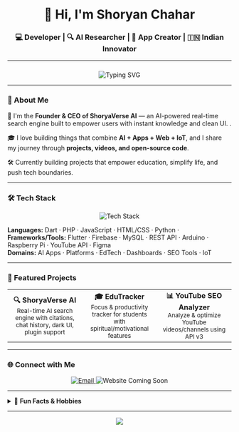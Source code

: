 <!-- Shoryan1's GitHub Profile README -->

<h1 align="center">👋 Hi, I'm Shoryan Chahar</h1>
<h3 align="center">💻 Developer | 🔍 AI Researcher | 📲 App Creator | 🇮🇳 Indian Innovator</h3>



---

###


<p align="center">
  <img src="https://readme-typing-svg.demolab.com?font=Fira+Code&weight=600&size=24&pause=1000&color=00FFC2&center=true&vCenter=true&width=550&lines=Empowering+Bharat+through+Innovation;Building+AI+%2B+IoT+for+Everyone;Always+Learning+by+Doing+%F0%9F%92%AA" alt="Typing SVG" />
</p>



---

### 🧠 About Me

🚀 I'm the **Founder & CEO of ShoryaVerse AI** — an AI-powered real-time search engine built to empower users with instant knowledge and clean UI.
.

🎓 I love building things that combine **AI + Apps + Web + IoT**, and I share my journey through **projects, videos, and open-source code**.

🛠️ Currently building projects that empower education, simplify life, and push tech boundaries.


---

### 🛠️ Tech Stack

<p align="center">
  <img src="https://skillicons.dev/icons?i=dart,php,js,html,css,python,cpp,flutter,firebase,mysql,figma,arduino,raspberrypi" alt="Tech Stack" />
</p>

**Languages:** Dart · PHP · JavaScript · HTML/CSS · Python · 
**Frameworks/Tools:** Flutter · Firebase · MySQL · REST API · Arduino · Raspberry Pi · YouTube API · Figma  
**Domains:** AI Apps · Platforms · EdTech · Dashboards · SEO Tools · IoT

---

### 🚀 Featured Projects

<table>
  <tr>
    <td align="center" width="33%">
      <b>🔍 ShoryaVerse AI</b><br>
      <sub>Real-time AI search engine with citations, chat history, dark UI, plugin support</sub>
    </td>
    <td align="center" width="33%">
      <b>🎓 EduTracker</b><br>
      <sub>Focus & productivity tracker for students with spiritual/motivational features</sub>
    </td>
    <td align="center" width="33%">
      <b>📊 YouTube SEO Analyzer</b><br>
      <sub>Analyze & optimize YouTube videos/channels using API v3</sub>
    </td>
  </tr>
</table>

---

### 🌐 Connect with Me

<p align="center">
  <a href="mailto:shoryan.chahar@gmail.com">
    <img src="https://img.shields.io/badge/email-333333?style=for-the-badge&logo=gmail&logoColor=red&labelColor=black" alt="Email" />
  </a>
  <img src="https://img.shields.io/badge/Website-Coming%20Soon-blueviolet?style=for-the-badge&logo=google-chrome&logoColor=white&labelColor=black" alt="Website Coming Soon"/>
</p>

---


<details>
  <summary>🎉 <b>Fun Facts & Hobbies</b></summary>
  <ul>
    <li>🧘 Interested in Indian spirituality & mythology</li>
    <li>💬 Love explaining tech in Hindi to help beginners</li>
    <li>🤖 Build AI + IoT prototypes for fun and learning</li>
    <li>🎥 Enjoy creating YouTube Shorts on AI tools & coding</li>
  </ul>
</details>

---

<p align="center">
  <img src="https://capsule-render.vercel.app/api?type=waving&height=180&section=footer&text=🚀%20Let’s%20Innovate%20Together&fontSize=30&fontColor=cyan&animation=twinkling&color=0:00ffc2,100:007cf0" />
</p>
